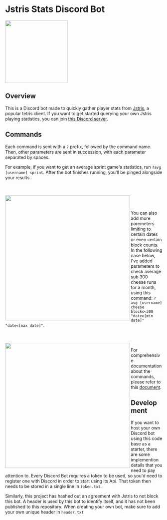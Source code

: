 # Jstris Stats Discord Bot 

<a href="url"><img src="https://i.imgur.com/WDUv9f0.png" align="center" height="200" ></a>

## Overview

This is a Discord bot made to quickly gather player stats from [Jstris](https://jstris.jezevec10.com), a popular tetris client. If you want to get started querying your own Jstris playing statistics, you can join [this Discord server](https://discord.gg/vdYVCvvKT4).

## Commands

Each command is sent with a ```?``` prefix, followed by the command name. Then, other parameters are sent in succession, with each parameter separated by spaces. 

For example, if you want to get an average sprint game's statistics, run ```?avg [username] sprint```. After the bot finishes running, you'll be pinged alongside your results.

<br></br><img src="https://i.imgur.com/VHGwmQI.png" align="left" height="400" ><br></br>  

You can also add more paremeters limiting to certain dates or even certain block counts. In the following case below, I've added parameters to check average sub 300 cheese runs for a month, using this command:
```?avg [username] cheese blocks<300 "date>[min date]" "date<[max date]"```.  

<br></br><img src="https://i.imgur.com/ZXlTaWh.png" align="left" height="400" ><b></b>  

For comprehensive documentation about the commands, please refer to this [document](https://docs.google.com/document/d/1D54qjRTNmkOBXcvff1vpiph5E5txnd6J6R2oI9e6ZMM/edit?usp=sharing).

## Development

If you want to host your own Discord bot using this code base as a starter, there are some implemention details that you need to pay attention to. Every Discord Bot requires a token to be used, so you'd need to register one with Discord in order to start using its Api. That token then needs to be stored in a single line in ```token.txt```.

Similarly, this project has hashed out an agreement with Jstris to not block this bot. A header is used by this bot to identify itself, and it has not been published to this repository. When creating your own bot, make sure to add your own unique header in ```header.txt```